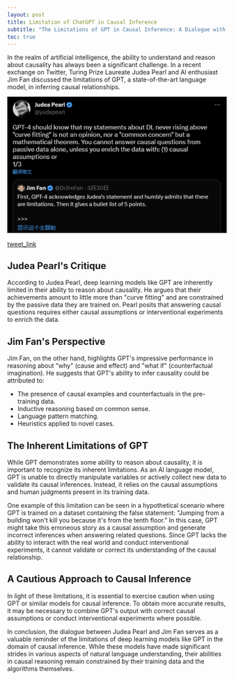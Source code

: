 ```yaml
---
layout: post
title: Limitation of ChatGPT in Causal Inference
subtitle: "The Limitations of GPT in Causal Inference: A Dialogue with Judea Pearl and Jim Fan"
toc: true
---
```


In the realm of artificial intelligence, the ability to understand and reason about causality has always been a significant challenge. In a recent exchange on Twitter, Turing Prize Laureate Judea Pearl and AI enthusiast Jim Fan discussed the limitations of GPT, a state-of-the-art language model, in inferring causal relationships.

![img](/public/img/2023-03-30-Limitation-ChatGPT-Causal-Inference/tweet_screen_shot_20230331.png)

[tweet_link](https://twitter.com/yudapearl/status/1641386266595033088)

## Judea Pearl's Critique
According to Judea Pearl, deep learning models like GPT are inherently limited in their ability to reason about causality. He argues that their achievements amount to little more than "curve fitting" and are constrained by the passive data they are trained on. Pearl posits that answering causal questions requires either causal assumptions or interventional experiments to enrich the data.

## Jim Fan's Perspective
Jim Fan, on the other hand, highlights GPT's impressive performance in reasoning about "why" (cause and effect) and "what if" (counterfactual imagination). He suggests that GPT's ability to infer causality could be attributed to:

- The presence of causal examples and counterfactuals in the pre-training data. 
- Inductive reasoning based on common sense.
- Language pattern matching.
- Heuristics applied to novel cases.

## The Inherent Limitations of GPT
While GPT demonstrates some ability to reason about causality, it is important to recognize its inherent limitations. As an AI language model, GPT is unable to directly manipulate variables or actively collect new data to validate its causal inferences. Instead, it relies on the causal assumptions and human judgments present in its training data.

One example of this limitation can be seen in a hypothetical scenario where GPT is trained on a dataset containing the false statement: "Jumping from a building won't kill you because it's from the tenth floor." In this case, GPT might take this erroneous story as a causal assumption and generate incorrect inferences when answering related questions. Since GPT lacks the ability to interact with the real world and conduct interventional experiments, it cannot validate or correct its understanding of the causal relationship.

## A Cautious Approach to Causal Inference
In light of these limitations, it is essential to exercise caution when using GPT or similar models for causal inference. To obtain more accurate results, it may be necessary to combine GPT's output with correct causal assumptions or conduct interventional experiments where possible.

In conclusion, the dialogue between Judea Pearl and Jim Fan serves as a valuable reminder of the limitations of deep learning models like GPT in the domain of causal inference. While these models have made significant strides in various aspects of natural language understanding, their abilities in causal reasoning remain constrained by their training data and the algorithms themselves.  


